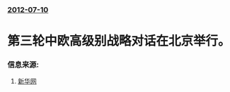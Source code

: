 ### [2012-07-10](/news/2012/07/10/index.md)

##### 
#  第三轮中欧高级别战略对话在北京举行。




### 信息来源:

1. [新华网](http://news.xinhuanet.com/world/2012-07/10/c_112403880.htm)
